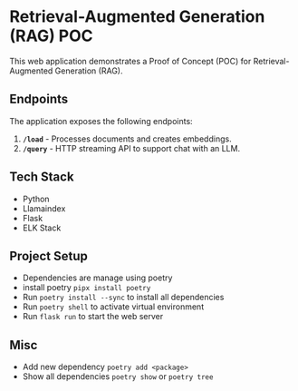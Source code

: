 # Retrieval-Augmented Generation (RAG) POC

This web application demonstrates a Proof of Concept (POC) for Retrieval-Augmented Generation (RAG).

## Endpoints

The application exposes the following endpoints:

1. **`/load`** - Processes documents and creates embeddings.
2. **`/query`** - HTTP streaming API to support chat with an LLM.

## Tech Stack

- Python
- Llamaindex
- Flask
- ELK Stack


## Project Setup

- Dependencies are manage using poetry
- install poetry
```pipx install poetry```
- Run ```poetry install --sync``` to install all dependencies
- Run ```poetry shell``` to activate virtual environment
- Run ```flask run``` to start the web server



## Misc

- Add new dependency ```poetry add <package>```
- Show all dependencies ```poetry show``` or ```poetry tree```



